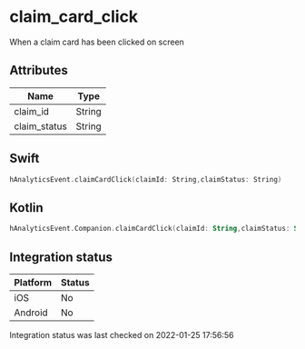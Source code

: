 # claim_card_click
When a claim card has been clicked on screen

## Attributes

| Name      | Type |
| ----------- | ----------- |
| claim_id      | String       |
| claim_status      | String       |

## Swift

```swift
hAnalyticsEvent.claimCardClick(claimId: String,claimStatus: String)
```

## Kotlin

```kotlin
hAnalyticsEvent.Companion.claimCardClick(claimId: String,claimStatus: String)
```

## Integration status

| Platform      | Status |
| ----------- | ----------- |
| iOS      |    No    |
| Android      | No       |

Integration status was last checked on 2022-01-25 17:56:56